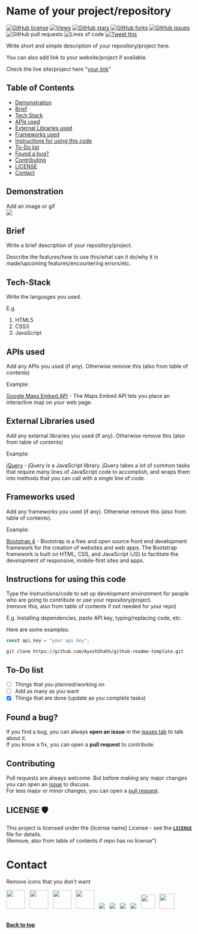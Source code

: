 # Name of your project/repository
<!-- Replace the things with your content. The things I have written are for instructions

Remove comments before commiting
-->
[![GitHub license](https://img.shields.io/github/license/AyushShahh/github-readme-template?color=red&style=flat)](https://github.com/AyushShahh/github-readme-template/blob/main/LICENSE)
[![Views](https://hits.seeyoufarm.com/api/count/incr/badge.svg?url=https%3A%2F%2Fgithub.com%2FAyushShahh%2Fgithub-readme-template&count_bg=%23000000&title_bg=%23555555&icon=github.svg&icon_color=%23E7E7E7&title=views&edge_flat=true)](https://hits.seeyoufarm.com)
[![GitHub stars](https://img.shields.io/github/stars/AyushShahh/github-readme-template?style=flat-square)](https://github.com/AyushShahh/github-readme-template/stargazers)
[![GitHub forks](https://img.shields.io/github/forks/AyushShahh/github-readme-template?style=flat-square)](https://github.com/AyushShahh/github-readme-template/network)
[![GitHub issues](https://img.shields.io/github/issues/AyushShahh/github-readme-template?style=flat-square)](https://github.com/AyushShahh/github-readme-template/issues)
![GitHub pull requests](https://img.shields.io/github/issues-pr/AyushShahh/github-readme-template?color=yellow&style=flat-square)
![Lines of code](https://img.shields.io/tokei/lines/github/AyushShahh/github-readme-template?label=total%20lines%20of%20code&style=flat-square)
[![Tweet this](https://img.shields.io/twitter/url?color=grey&label=Tweet%20this&logo=twitter&style=flat-square&url=https%3A%2F%2Fgithub.com%2FAyushShahh%2Fgithub-readme-template)](https://twitter.com/intent/tweet?text=Woah!%20Check%20this%20out&url=https%3A%2F%2Fgithub.com%2FAyushShahh%2Fgithub-readme-template)

<!-- Instructions for badges:
1. Change AyushShahh to the github username of repository owner. (case-sensitive)

2. Change github-readme-template to the repository for which you are writing README. (case-sensitive)

3. Remove the badges that you don't want. E.g. remove license badge if your repository doesn't have a license

4. Remove this comment before commiting changes
-->

Write short and simple description of your repository/project here.

You can also add link to your website/project if available.

Check the live site/project here "[your link](https://link-to-project.xyz)"

## Table of Contents
- [Demonstration](#demonstration)
- [Brief](#brief)
- [Tech Stack](#tech-stack)
- [APIs used](#apis-used)
- [External Libraries used](#external-libraries-used)
- [Frameworks used](#frameworks-used)
- [Instructions for using this code](#instructions-for-using-this-code)
- [To-Do list](#to-do-list)
- [Found a bug?](#found-a-bug)
- [Contributing](#contributing)
- [LICENSE](#license-%EF%B8%8F)
- [Contact](#contact)

<!--
1. Remove unnecessary things from table of contents that you don't want

2. You can also add things that are not here but required for your repo/project

3. Remove this comment before commiting changes
-->

## Demonstration
Add an image or gif<br>
<img src="path/to/image-or-gif">

## Brief
Write a brief description of your repository/project.

Describe the features/how to use this/what can it do/why it is made/upcoming features/encountering errors/etc.
<!-- 
You can even make separate heading for features/upcoming features/anything you want.

You can fully customise this README

Just don't forget to add them in table of contents in their specific order.

Delete this comment before commiting changes
-->

## Tech-Stack
Write the langusges you used.

E.g.
1. HTML5
2. CSS3
3. JavaScript

## APIs used
Add any APIs you used (if any). Otherwise remove this (also from table of contents)
<!--
1. replace the description with your own
2. delete this comment afterwards
-->
Example:

[Google Maps Embed API](https://developers.google.com/maps/documentation/embed/get-started) - The Maps Embed API lets you place an interactive map on your web page.

## External Libraries used
Add any external libraries you used (if any). Otherwise remove this (also from table of contents)
<!--
1. replace the description with your own
2. delete this comment afterwards
-->
Example:

[jQuery](https://jquery.com/) - jQuery is a JavaScript library. jQuery takes a lot of common tasks that require many lines of JavaScript code to accomplish, and wraps them into methods that you can call with a single line of code.

## Frameworks used
Add any frameworks you used (if any). Otherwise remove this (also from table of contents).
<!--
1. replace the description with your own
2. delete this comment afterwards
-->
Example:

[Bootstrap 4](https://getbootstrap.com/) - Bootstrap is a free and open source front end development framework for the creation of websites and web apps. The Bootstrap framework is built on HTML, CSS, and JavaScript (JS) to facilitate the development of responsive, mobile-first sites and apps.

## Instructions for using this code
Type the instructions/code to set up development environment for people who are going to contribute or use your repository/project.<br>
(remove this, also from table of contents if not needed for your repo)
<!--
1. replace the description with your own
2. delete this comment afterwards
-->
E.g. Installing dependencies, paste API key, typing/replacing code, etc.

Here are some examples:
```javascript
const api_key = "your api key";
```
```
git clone https://github.com/AyushShahh/github-readme-template.git
```

## To-Do list
- [ ] Things that you planned/working on
- [ ] Add as many as you want
- [x] Things that are done (update as you complete tasks)

## Found a bug?
If you find a bug, you can always **open an issue** in the [issues tab](https://github.com/AyushShahh/github-readme-template/issues) to talk about it.<br>
If you know a fix, you can open a **pull request** to contribute.

<!--
1. replace the description with your own
2. Change AyushShahh to the username of repository owner (case-sensitive)
3. Change github-readme-template to the repository for which you are writing readme (case-sensitive)
2. delete this comment afterwards
-->

## Contributing
Pull requests are always welcome. But before making any major changes you can open an [issue](https://github.com/AyushShahh/github-readme-template/issues) to discuss.<br>
For less major or minor changes, you can open a [pull request](https://github.com/AyushShahh/github-readme-template/pulls).

<!--
1. replace the description with your own
2. Change AyushShahh to the username of repository owner (case-sensitive)
3. Change github-readme-template to the repository for which you are writing readme (case-sensitive)
2. delete this comment afterwards
-->

## LICENSE 🛡️
This project is licensed under the {license name} License - see the **[`LICENSE`](https://github.com/AyushShahh/github-readme-template/blob/main/LICENSE)** file for details.<br>
(Remove, also from table of contents if repo has no license")

# Contact
Remove icons that you don't want
<!--
Change all the usernames/IDs in {} to yours

Remove the brackets. Don't keep them

In quora, type your profile link that you see find by going to your profile in browser.

Type your gmail/email address in mailto:

Type your discord ID in discord link. Remember that your Discord User ID is an eighteen digit number, and is not the same as your username.

delete this comment before commiting
-->

<p>
<a href="https://twitter.com/ayushshah__" target="_blank" rel="noopener noreferrer"><img src="https://img.icons8.com/plasticine/100/000000/twitter.png" width="50" /></a>
&nbsp; <a href="https://www.instagram.com/ayushshah__/" target="_blank" rel="noopener noreferrer"><img src="https://img.icons8.com/plasticine/100/000000/instagram-new.png" width="50"/></a>
&nbsp; <a href="https://www.linkedin.com/in/{username}/" target="_blank" rel="noopener noreferrer"><img src="https://img.icons8.com/plasticine/100/000000/linkedin.png" width="50" /></a>
&nbsp; <a href="mailto:your@gmail.com" target="_blank" rel="noopener noreferrer"><img src="https://img.icons8.com/plasticine/100/000000/gmail.png"  width="50" /></a>
&nbsp; <a href="https://medium.com/@{your_username}" target="_blank" rel="noopener noreferrer"><img src="https://img.icons8.com/color/48/000000/medium-monogram.png"/></a>
&nbsp; <a href="https://www.quora.com/profile/Ayush-Shah-133/" target="_blank" rel="noopener noreferrer"><img src="https://img.icons8.com/clouds/50/000000/quora.png"/></a>
&nbsp; <a href="https://www.clubhouse.com/@ayushshah_" target="_blank" rel="noopener noreferrer"><img src="https://img.icons8.com/fluent/45/000000/so-so.png"/></a>
&nbsp; <a href="https://www.discordapp.com/users/{your discord user id [not your username]}" target="_blank" rel="noopener noreferrer"><img src="https://img.icons8.com/doodle/46/000000/discord-new-logo.png"/></a>
&nbsp; <a href="https://dev.to/{your_dev.to_username}" target="_blank" rel="noopener noreferrer"><img src="https://d2fltix0v2e0sb.cloudfront.net/dev-black.png" height="38px"/></a>
&nbsp; <a href="https://hashnode.com/@{your_hashnode_username}" target="_blank" rel="noopener noreferrer"><img src="https://cdn.hashnode.com/res/hashnode/image/upload/v1611902473383/CDyAuTy75.png?auto=compress" height="40px"></a><br><br>

**[Back to top](#name-of-your-projectrepository)**

<!--
In the "back to top", type the name of the first main heading "#" in your README.

Replace spaces with a "-" (hyphen)

delete this comment afterwards
-->
